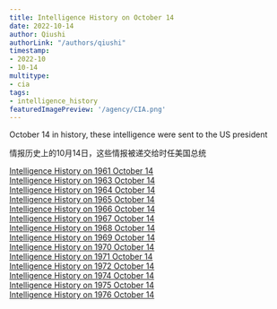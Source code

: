 ```yaml
---
title: Intelligence History on October 14
date: 2022-10-14
author: Qiushi 
authorLink: "/authors/qiushi"
timestamp: 
- 2022-10
- 10-14
multitype: 
- cia
tags: 
- intelligence_history
featuredImagePreview: '/agency/CIA.png'
---
```



October 14 in history, these intelligence were sent to the US president

情报历史上的10月14日，这些情报被递交给时任美国总统

<!--more-->







[Intelligence History on 1961 October 14](/dailybrief/1961-10-14)   
[Intelligence History on 1963 October 14](/dailybrief/1963-10-14)   
[Intelligence History on 1964 October 14](/dailybrief/1964-10-14)   
[Intelligence History on 1965 October 14](/dailybrief/1965-10-14)   
[Intelligence History on 1966 October 14](/dailybrief/1966-10-14)   
[Intelligence History on 1967 October 14](/dailybrief/1967-10-14)   
[Intelligence History on 1968 October 14](/dailybrief/1968-10-14)   
[Intelligence History on 1969 October 14](/dailybrief/1969-10-14)   
[Intelligence History on 1970 October 14](/dailybrief/1970-10-14)   
[Intelligence History on 1971 October 14](/dailybrief/1971-10-14)   
[Intelligence History on 1972 October 14](/dailybrief/1972-10-14)   
[Intelligence History on 1974 October 14](/dailybrief/1974-10-14)   
[Intelligence History on 1975 October 14](/dailybrief/1975-10-14)   
[Intelligence History on 1976 October 14](/dailybrief/1976-10-14)   
